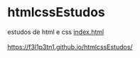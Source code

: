 # htmlcssEstudos
 estudos de html e css
<a href="index.html">index.html</a><br><br>
<a href="https://f3l1p3tn1.github.io/htmlcssEstudos/">https://f3l1p3tn1.github.io/htmlcssEstudos/</a>
